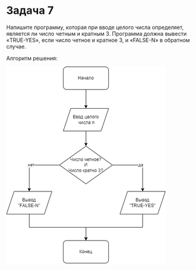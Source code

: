 # Задача 7

Напишите программу, которая при вводе целого числа определяет, является ли число четным и кратным 3. Программа должна вывести «TRUE-YES», если число четное и кратное 3, и «FALSE-N» в обратном случае.


Алгоритм решения:

![Картинка не отобразилась](./7task.drawio.png)
